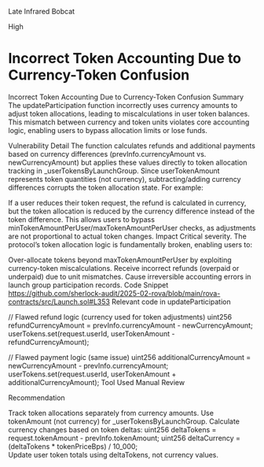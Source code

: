 Late Infrared Bobcat

High

# Incorrect Token Accounting Due to Currency-Token Confusion

Incorrect Token Accounting Due to Currency-Token Confusion
Summary
The updateParticipation function incorrectly uses currency amounts to adjust token allocations, leading to miscalculations in user token balances. This mismatch between currency and token units violates core accounting logic, enabling users to bypass allocation limits or lose funds.

Vulnerability Detail
The function calculates refunds and additional payments based on currency differences (prevInfo.currencyAmount vs. newCurrencyAmount) but applies these values directly to token allocation tracking in _userTokensByLaunchGroup. Since userTokenAmount represents token quantities (not currency), subtracting/adding currency differences corrupts the token allocation state. For example:

If a user reduces their token request, the refund is calculated in currency, but the token allocation is reduced by the currency difference instead of the token difference.
This allows users to bypass minTokenAmountPerUser/maxTokenAmountPerUser checks, as adjustments are not proportional to actual token changes.
Impact
Critical severity. The protocol’s token allocation logic is fundamentally broken, enabling users to:

Over-allocate tokens beyond maxTokenAmountPerUser by exploiting currency-token miscalculations.
Receive incorrect refunds (overpaid or underpaid) due to unit mismatches.
Cause irreversible accounting errors in launch group participation records.
Code Snippet
https://github.com/sherlock-audit/2025-02-rova/blob/main/rova-contracts/src/Launch.sol#L353
Relevant code in updateParticipation 

// Flawed refund logic (currency used for token adjustments)
uint256 refundCurrencyAmount = prevInfo.currencyAmount - newCurrencyAmount;
userTokens.set(request.userId, userTokenAmount - refundCurrencyAmount); 

// Flawed payment logic (same issue)
uint256 additionalCurrencyAmount = newCurrencyAmount - prevInfo.currencyAmount;
userTokens.set(request.userId, userTokenAmount + additionalCurrencyAmount); 
Tool Used
Manual Review

Recommendation

Track token allocations separately from currency amounts. Use tokenAmount (not currency) for _userTokensByLaunchGroup.
Calculate currency changes based on token deltas:
uint256 deltaTokens = request.tokenAmount - prevInfo.tokenAmount;
uint256 deltaCurrency = (deltaTokens * tokenPriceBps) / 10_000;  
Update user token totals using deltaTokens, not currency values.